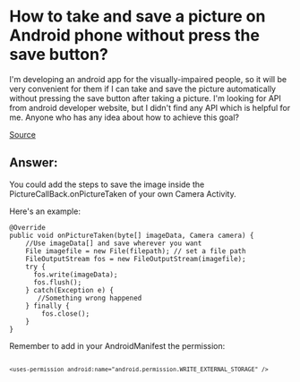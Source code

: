 How to take and save a picture on Android phone without press the save button?
==============================================================================

I'm developing an android app for the visually-impaired people, so it will be very convenient for them if I can take and save the picture automatically without pressing the save button after taking a picture. I'm looking for API from android developer website, but I didn't find any API which is helpful for me. Anyone who has any idea about how to achieve this goal?

[Source](http://stackoverflow.com/questions/12305609/how-to-take-and-save-a-picture-on-android-phone-without-press-the-save-button "Source")

## Answer: ##

You could add the steps to save the image inside the PictureCallBack.onPictureTaken of your own Camera Activity.

Here's an example:

    @Override
    public void onPictureTaken(byte[] imageData, Camera camera) {
        //Use imageData[] and save wherever you want
        File imagefile = new File(filepath); // set a file path
        FileOutputStream fos = new FileOutputStream(imagefile);
        try {
          fos.write(imageData);
          fos.flush();
        } catch(Exception e) {
           //Something wrong happened
        } finally {
            fos.close();
        }
    }
    
Remember to add in your AndroidManifest the permission:

<code> `<uses-permission android:name="android.permission.WRITE_EXTERNAL_STORAGE" />` </code>